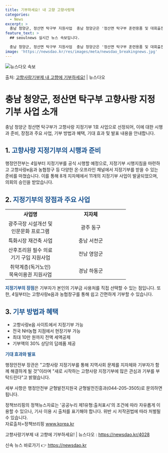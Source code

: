 ```yaml
---
title: 기부하세요! 내 고향 고향사랑제
categories:
  - News
excerpt: >
  충남 청양군, 정산면 탁구부 지원사업  충남 청양군은 '정산면 탁구부 훈련용품 및 대회출전비 지원사업'을 고…
feature_text: >
  ## seoulnews 실시간 뉴스 속보입니다.

  충남 청양군, 정산면 탁구부 지원사업  충남 청양군은 '정산면 탁구부 훈련용품 및 대회출전비 지원사업'을 고…
image: 'https://newsdao.kr/res/images/meta/newsdao_breakingnews.jpg'
---
```


![뉴스다오 속보](https://newsdao.kr/res/images/meta/newsdao_breakingnews.jpg)

<p>출처: <a href="https://newsdao.kr/4028" rel="dofollow">고향사랑기부제 내 고향에 기부하세요!</a> | 뉴스다오</p>

<h1>충남 청양군, 정산면 탁구부 고향사랑 지정기부 사업 소개</h1>

<p data-ke-size="size16">충남 청양군 정산면 탁구부가 고향사랑 지정기부 1호 사업으로 선정되어, 이에 대한 시행과 준비, 장점과 주요 사업, 기부 방법과 혜택, 기대 효과 및 발표 내용을 안내합니다.</p>

<h2 data-ke-size="size26">1. <span style="color: #1a5490;">고향사랑 지정기부의 시행과 준비</span></h2>

<p>행정안전부는 4일부터 지정기부를 공식 시행할 예정으로, 지정기부 시행지침을 마련하고 고향사랑e음과 농협창구 등 다양한 온·오프라인 채널에서 지정기부를 받을 수 있는 준비를 마쳤습니다. 이를 통해 8개 지자체에서 11개의 지정기부 사업이 발굴되었으며, 의회의 승인을 받았습니다.</p>

<h2 data-ke-size="size26">2. <b><span style="color: #1a5490;">지정기부의 장점과 주요 사업</span></b></h2>

<table>
   <colgroup>
   <col width="161" />
   <col width="225" />
   </colgroup>
   <tbody>
      <tr>
         <td style="text-align: center; height: 17px;"><b>사업명</b></td>
         <td style="text-align: center; height: 17px;"><b>지자체</b></td>
      </tr>
      <tr>
         <td style="text-align: center; height: 17px;">광주극장 시설개선 및 인문문화 프로그램</td>
         <td style="text-align: center; height: 17px;">광주 동구</td>
      </tr>
      <tr>
         <td style="text-align: center; height: 17px;">특화시장 재건축 사업</td>
         <td style="text-align: center; height: 17px;">충남 서천군</td>
      </tr>
      <tr>
         <td style="text-align: center; height: 17px;">산후조리원 필수 의료기기 구입 지원사업</td>
         <td style="text-align: center; height: 17px;">전남 영암군</td>
      </tr>
      <tr>
         <td style="text-align: center; height: 17px;">취약계층(독거노인) 목욕이용권 지원사업</td>
         <td style="text-align: center; height: 17px;">경남 하동군</td>
      </tr>
   </tbody>
</table>

<p><b><span style="color: #1a5490;">지정기부의 장점</span></b>은 기부자가 본인의 기부금 사용처를 직접 선택할 수 있는 점입니다. 또한, 4일부터는 고향사랑e음과 농협창구를 통해 쉽고 간편하게 기부할 수 있습니다.</p>

<h2 data-ke-size="size26">3. <b><span style="color: #1a5490;">기부 방법과 혜택</span></b></h2>

<ul>
   <li>고향사랑e음 사이트에서 지정기부 가능</li>
   <li>전국 NH농협 지점에서 현장기부 가능</li>
   <li>최대 10만 원까지 전액 세액공제</li>
   <li>기부액의 30% 상당의 답례품 제공</li>
</ul>

<p><b><span style="color: #1a5490;">기대 효과와 발표</span></b></p>

<p>행정안전부 장관은 "고향사랑 지정기부를 통해 지역사회 문제를 지자체와 기부자가 함께 해결하게 될 것"이라며 "새로 시작하는 고향사랑 지정기부에 많은 관심과 기부를 부탁드린다"고 밝혔습니다.</p>

<p>세부 사항은 행정안전부 균형발전지원국 균형발전진흥과(044-205-3505)로 문의하면 됩니다.</p>

<p>정책브리핑의 정책뉴스자료는 '공공누리 제1유형:출처표시'의 조건에 따라 자유롭게 이용할 수 있으나, 기사 이용 시 출처를 표기해야 합니다. 위반 시 저작권법에 따라 처벌될 수 있습니다. <br />자료출처=정책브리핑 <a href="www.korea.kr">www.korea.kr</a></p>
<p>고향사랑기부제 내 고향에 기부하세요! | 뉴스다오 : <a href="https://newsdao.kr/4028">https://newsdao.kr/4028</a></p>
 

신속 뉴스 바로가기 👉 <a href="https://newsdao.kr" rel="dofollow">https://newsdao.kr</a>


